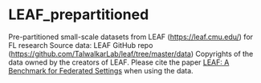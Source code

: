 # LEAF_prepartitioned
Pre-partitioned small-scale datasets from LEAF (https://leaf.cmu.edu/) for FL research
Source data: LEAF GitHub repo (https://github.com/TalwalkarLab/leaf/tree/master/data)
Copyrights of the data owned by the creators of LEAF. Please cite the paper [LEAF: A Benchmark for Federated Settings](https://arxiv.org/pdf/1812.01097.pdf) when using the data.
